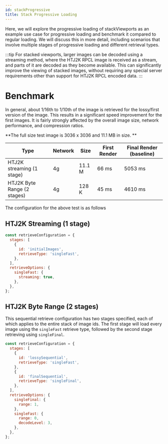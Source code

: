 ```yaml
---
id: stackProgressive
title: Stack Progressive Loading
---
```


Here, we will explore the progressive loading of stackViewports as an example use case for progressive loading and benchmark it compared to regular loading. We will discuss this in more detail, including scenarios
that involve multiple stages of progressive loading and different retrieval types.

:::tip
For stacked viewports, larger images can be decoded using a streaming method, where the HTJ2K RPCL image is received as a stream, and parts of it are decoded as they become available. This can significantly improve the viewing of stacked images, without requiring any special server requirements other than support for HTJ2K RPCL encoded data.
:::

# Benchmark

In general, about 1/16th to 1/10th of the image is retrieved for the lossy/first version of the image. This results in a significant speed improvement for the first images. It is fairly strongly affected by the overall image size, network performance, and compression ratios.

**The full size test image is 3036 x 3036 and 11.1 MB in size.
**

| Type                        | Network | Size   | First Render | Final Render (baseline) |
| --------------------------- | ------- | ------ | ------------ | ----------------------- |
| HTJ2K streaming (1 stage)   | 4g      | 11.1 M | 66 ms        | 5053 ms                 |
| HTJ2K Byte Range (2 stages) | 4g      | 128 K  | 45 ms        | 4610 ms                 |

The configuration for the above test is as follows

## HTJ2K Streaming (1 stage)

```js
const retrieveConfiguration = {
  stages: [
    {
      id: 'initialImages',
      retrieveType: 'singleFast',
    },
  ],
  retrieveOptions: {
    singleFast: {
      streaming: true,
    },
  },
};
```

## HTJ2K Byte Range (2 stages)

This sequential retrieve configuration has two stages specified, each of
which applies to the entire stack of image ids. The first stage will
load every image using the `singleFast` retrieve type, followed by the
second stage retrieving using `singleFinal`.

```js
const retrieveConfiguration = {
  stages: [
    {
      id: 'lossySequential',
      retrieveType: 'singleFast',
    },
    {
      id: 'finalSequential',
      retrieveType: 'singleFinal',
    },
  ],
  retrieveOptions: {
    singleFinal: {
      range: 1,
    },
    singleFast: {
      range: 0,
      decodeLevel: 3,
    },
  },
};
```
